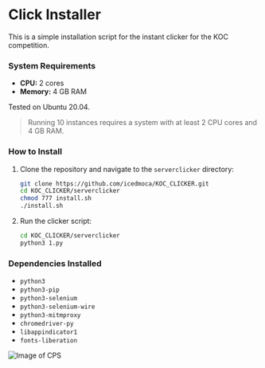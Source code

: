 # Click Installer

This is a simple installation script for the instant clicker for the KOC competition.

### System Requirements

- **CPU:** 2 cores
- **Memory:** 4 GB RAM

Tested on Ubuntu 20.04.

> Running 10 instances requires a system with at least 2 CPU cores and 4 GB RAM.

### How to Install

1. Clone the repository and navigate to the `serverclicker` directory:
    ```bash
    git clone https://github.com/icedmoca/KOC_CLICKER.git
    cd KOC_CLICKER/serverclicker
    chmod 777 install.sh
    ./install.sh
    ```
2. Run the clicker script:
    ```bash
    cd KOC_CLICKER/serverclicker
    python3 1.py
    ```

### Dependencies Installed

- `python3`
- `python3-pip`
- `python3-selenium`
- `python3-selenium-wire`
- `python3-mitmproxy`
- `chromedriver-py`
- `libappindicator1`
- `fonts-liberation`

![Image of CPS](https://i.imgur.com/SRXYYvm.png)
